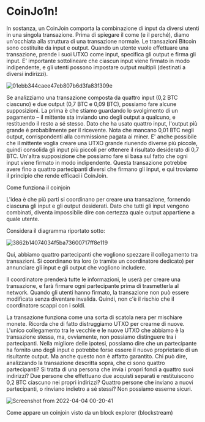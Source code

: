 # CoinJo1n!

In sostanza, un CoinJoin comporta la combinazione di input da diversi utenti in una singola transazione. 
Prima di spiegare il come (e il perché), diamo un'occhiata alla struttura di una transazione normale. 
Le transazioni Bitcoin sono costituite da input e output. 
Quando un utente vuole effettuare una transazione, prende i suoi UTXO come input, specifica gli output e firma gli input. 
E' importante sottolineare che ciascun input viene firmato in modo indipendente, e gli utenti possono impostare output multipli (destinati a diversi indirizzi).

![01ebb344caee47eb807b6d3fa83f309e](https://user-images.githubusercontent.com/102928465/161452756-e8990ab3-ad6b-4ceb-8de9-42a846cc3504.png)


Se analizziamo una transazione composta da quattro input (0,2 BTC ciascuno) e due output (0,7 BTC e 0,09 BTC), possiamo fare alcune supposizioni. La prima è che stiamo guardando lo svolgimento di un pagamento – il mittente sta inviando uno degli output a qualcuno, e restituendo il resto a sé stesso. Dato che ha usato quattro input, l'output più grande è probabilmente per il ricevente. Nota che mancano 0,01 BTC negli output, corrispondenti alla commissione pagata ai miner. E' anche possibile che il mittente voglia creare una UTXO grande riunendo diverse più piccole, quindi consolida gli input più piccoli per ottenere il risultato desiderato di 0,7 BTC. Un'altra supposizione che possiamo fare si basa sul fatto che ogni input viene firmato in modo indipendente. Questa transazione potrebbe avere fino a quattro partecipanti diversi che firmano gli input, e qui troviamo il principio che rende efficaci i CoinJoin.

Come funziona il coinjoin

L'idea è che più parti si coordinano per creare una transazione, fornendo ciascuna gli input e gli output desiderati. Dato che tutti gli input vengono combinati, diventa impossibile dire con certezza quale output appartiene a quale utente. 

Considera il diagramma riportato sotto:

![3862b14074034f5ba73600717ff8e119](https://user-images.githubusercontent.com/102928465/161453155-ca850176-c4a6-4abb-926b-9c9170de68b7.png)


Qui, abbiamo quattro partecipanti che vogliono spezzare il collegamento tra transazioni. Si coordinano tra loro (o tramite un coordinatore dedicato) per annunciare gli input e gli output che vogliono includere.

Il coordinatore prenderà tutte le informazioni, le userà per creare una transazione, e farà firmare ogni partecipante prima di trasmetterla al network. Quando gli utenti hanno firmato, la transazione non può essere modificata senza diventare invalida. Quindi, non c'è il rischio che il coordinatore scappi con i soldi.

La transazione funziona come una sorta di scatola nera per mischiare monete. Ricorda che di fatto distruggiamo UTXO per crearne di nuove. L'unico collegamento tra le vecchie e le nuove UTXO che abbiamo è la transazione stessa, ma, ovviamente, non possiamo distinguere tra i partecipanti. Nella migliore delle ipotesi, possiamo dire che un partecipante ha fornito uno degli input e potrebbe forse essere il nuovo proprietario di un risultante output. Ma anche questo non è affatto garantito. Chi può dire, analizzando la transazione descritta sopra, che ci sono quattro partecipanti? Si tratta di una persona che invia i propri fondi a quattro suoi indirizzi? Due persone che effettuano due acquisti separati e restituiscono 0,2 BTC ciascuno nei propri indirizzi? Quattro persone che inviano a nuovi partecipanti, o rinviano indietro a sé stessi? Non possiamo esserne sicuri.

![Screenshot from 2022-04-04 00-20-41](https://user-images.githubusercontent.com/102928465/161453260-fa3258e5-1646-4e3a-a29c-a092b16dda72.png)

Come appare un coinjoin visto da un block explorer (blockstream)
    

